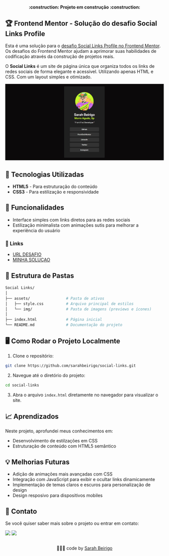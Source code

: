 <h4 align="center"> 
    :construction:  Projeto em construção  :construction:
</h4>

## 🏆 Frontend Mentor - Solução do desafio Social Links Profile

Esta é uma solução para o [desafio Social Links Profile no Frontend Mentor](https://www.frontendmentor.io/challenges/social-links-profile-UG32l9m6dQ). Os desafios do Frontend Mentor ajudam a aprimorar suas habilidades de codificação através da construção de projetos reais.

O **Social Links** é um site de página única que organiza todos os links de redes sociais de forma elegante e acessível. Utilizando apenas HTML e CSS. Com um layout simples e otimizado.

![Bikcraft Preview](./assets/images/social-links-preview.jpg)

## 🔧 Tecnologias Utilizadas

- **HTML5** - Para estruturação do conteúdo
- **CSS3** - Para estilização e responsividade

## 🚀 Funcionalidades

- Interface simples com links diretos para as redes sociais
- Estilização minimalista com animações sutis para melhorar a experiência do usuário

### 🔗 Links
- [URL DESAFIO](https://sua-url-de-solucao.com)
- [MINHA SOLUÇAO](https://social-links-seven-eta.vercel.app/)

## 📂 Estrutura de Pastas

```bash
Social Links/
│
├── assets/                # Pasta de ativos
│   ├── style.css          # Arquivo principal de estilos
│   └── img/               # Pasta de imagens (previews e ícones)
│
├── index.html             # Página inicial
└── README.md              # Documentação do projeto
```

## 🖥️ Como Rodar o Projeto Localmente

1. Clone o repositório:

```bash
git clone https://github.com/sarahbeirigo/social-links.git
```

2. Navegue até o diretório do projeto:

```bash
cd social-links
```

3. Abra o arquivo `index.html` diretamente no navegador para visualizar o site.

## 📈 Aprendizados

Neste projeto, aprofundei meus conhecimentos em:

- Desenvolvimento de estilzações em CSS
- Estruturação de conteúdo com HTML5 semântico

## 💡 Melhorias Futuras

- Adição de animações mais avançadas com CSS
- Integração com JavaScript para exibir e ocultar links dinamicamente
- Implementação de temas claros e escuros para personalização de design
- Design resposivo para dispositivos mobiles

## 📝 Contato

Se você quiser saber mais sobre o projeto ou entrar em contato:

<a href = "mailto:sarahcbeirigo@gmail.com"><img src="https://img.shields.io/badge/Gmail-D14836?style=for-the-badge&logo=gmail&logoColor=white" target="_blank"></a>
<a href="https://www.linkedin.com/in/sarah-beirigo/" target="_blank"><img src="https://img.shields.io/badge/-LinkedIn-%230077B5?style=for-the-badge&logo=linkedin&logoColor=white" target="_blank"></a>

##
<p align="center">👩🏼‍💻 code by <a href="https://github.com/sarahbeirigo">Sarah Beirigo</a></p>

